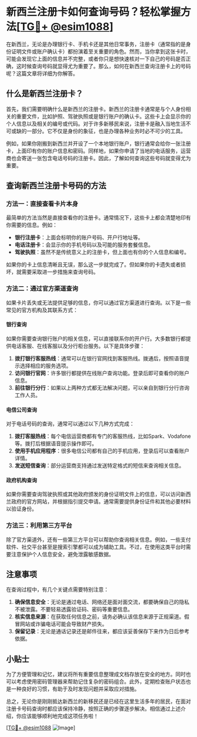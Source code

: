 # 新西兰注册卡如何查询号码？轻松掌握方法[[TG💪+ @esim1088](https://t.me/s/esim1088)]

在新西兰，无论是办理银行卡、手机卡还是其他日常事务，注册卡（通常指的是身份证明文件或账户确认卡）都扮演着至关重要的角色。然而，当你拿到这张卡时，可能会发现它上面的信息并不完整，或者你只是想快速核对一下自己的号码是否正确，这时候查询号码就显得尤为重要了。那么，如何在新西兰查询注册卡上的号码呢？这篇文章将详细为你解答。

## 什么是新西兰注册卡？

首先，我们需要明确什么是新西兰的注册卡。新西兰的注册卡通常是与个人身份相关的重要文件，比如护照、驾驶执照或是银行账户的确认卡。这些卡上会显示你的个人信息以及相关的编号或代码。对于许多新移民来说，注册卡是融入当地生活不可或缺的一部分。它不仅是身份的象征，也是办理各种业务时必不可少的工具。

例如，如果你刚搬到新西兰并开设了一个本地银行账户，银行通常会给你一张注册卡，上面印有你的账户信息和密码。同样地，如果你申请了当地的电话服务，运营商也会寄送一张包含电话号码的注册卡。因此，了解如何查询这些号码就变得尤为重要。

## 查询新西兰注册卡号码的方法

### 方法一：直接查看卡片本身

最简单的方法当然是直接查看你的注册卡。通常情况下，这些卡上都会清楚地印有你需要的信息。例如：

- **银行注册卡**：上面会标明你的账户号码、开户行地址等。
- **电话注册卡**：会显示你的手机号码以及可能的服务套餐信息。
- **驾驶执照**：虽然不是传统意义上的注册卡，但上面也有你的个人信息和编号。

如果你的卡上信息清晰且无误，那么这一步就完成了。但如果你的卡遗失或者损坏，就需要采取进一步措施来查询号码。

### 方法二：通过官方渠道查询

如果卡片丢失或无法提供足够的信息，你可以通过官方渠道进行查询。以下是一些常见的官方机构及其联系方式：

#### 银行查询

如果你需要查询银行账户的相关信息，可以直接联系你的开户行。大多数银行都提供电话客服、在线客服以及分行柜台服务。以下是具体步骤：

1. **拨打银行客服热线**：通常可以在银行官网找到客服热线。拨通后，按照语音提示选择相应的服务选项。
2. **访问银行官网**：许多银行都提供在线账户查询功能。登录后即可查看你的账户信息。
3. **前往银行分行**：如果以上两种方式都无法解决问题，可以亲自到银行分行咨询工作人员。

#### 电信公司查询

对于电话号码的查询，通常可以通过以下几种方式完成：

1. **拨打客服热线**：每个电信运营商都有专门的客服热线，比如Spark、Vodafone等。拨打后根据语音提示操作即可。
2. **使用手机应用程序**：很多电信公司都有自己的手机应用，登录后可以查看账户详情。
3. **发送短信查询**：部分运营商支持通过发送特定格式的短信来查询相关信息。

#### 政府机构查询

如果你需要查询驾驶执照或其他政府颁发的身份证明文件上的信息，可以访问新西兰政府的官方网站，并根据指引提交申请。通常需要提供身份证件和其他必要材料以验证身份。

### 方法三：利用第三方平台

除了官方渠道外，还有一些第三方平台可以帮助你查询相关信息。例如，一些支付软件、社交平台甚至是搜索引擎都可以成为辅助工具。不过，在使用这类平台时需要注意保护个人信息安全，避免泄露敏感数据。

## 注意事项

在查询过程中，有几个关键点需要特别注意：

1. **确保信息安全**：无论是通过电话、网络还是面对面交流，都要确保自己的隐私不被泄露。不要轻易透露验证码、密码等重要信息。
2. **核实信息来源**：在获取任何信息之前，请务必确认该信息来源于正规渠道。假冒网站或诈骗电话可能会导致财产损失。
3. **保留记录**：无论是通话记录还是邮件往来，都应该妥善保存下来作为日后参考依据。

## 小贴士

为了方便管理和记忆，建议将所有重要信息整理成文档存放在安全的地方。同时也可以考虑使用密码管理器来帮助记住复杂的密码组合。此外，定期检查账户状态也是一种良好的习惯，有助于及时发现问题并采取应对措施。

总之，无论你是刚刚抵达新西兰的新移民还是已经在这里生活多年的居民，在面对注册卡号码查询时都应该保持冷静，按照正确的步骤逐步解决。相信通过上述介绍，你应该能够顺利地完成这项任务啦！

[[TG💪+ @esim1088](https://t.me/s/esim1088) ![Image](https://i.postimg.cc/4NQfJmqS/Snipaste-2025-05-13-00-14-12.png)]